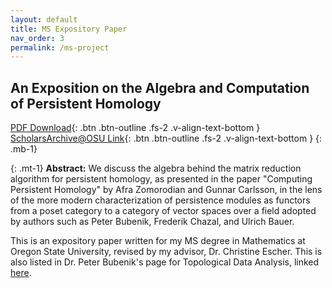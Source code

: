 ```yaml
---
layout: default
title: MS Expository Paper
nav_order: 3
permalink: /ms-project
---
```



## An Exposition on the Algebra and Computation of Persistent Homology 
[PDF Download](assets/pdfs/ranoa-expository-paper-2nd-version.pdf){: .btn .btn-outline .fs-2 .v-align-text-bottom } [ScholarsArchive@OSU Link](https://ir.library.oregonstate.edu/concern/graduate_projects/gt54kw81q){: .btn .btn-outline .fs-2 .v-align-text-bottom }
{: .mb-1}

{: .mt-1}
**Abstract:**
We discuss the algebra behind the matrix reduction algorithm for persistent homology, as presented in the paper "Computing Persistent Homology" by Afra Zomorodian and Gunnar Carlsson, in the lens of the more modern characterization of persistence modules as functors from a poset category to a category of vector spaces over a field adopted by authors such as Peter Bubenik, Frederik Chazal, and Ulrich Bauer.

This is an expository paper written for my MS degree in Mathematics at Oregon State University, revised by my advisor, Dr. Christine Escher.
This is also listed in Dr. Peter Bubenik's page for Topological Data Analysis, linked [here](https://people.clas.ufl.edu/peterbubenik/intro-to-tda/).
